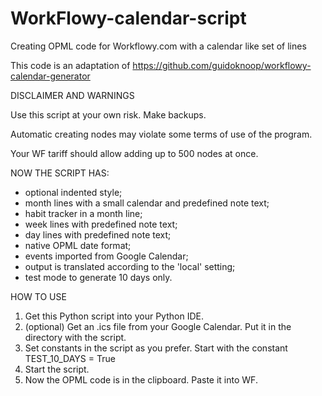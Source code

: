 # WorkFlowy-calendar-script
Creating OPML code for Workflowy.com with a calendar like set of lines

This code is an adaptation of https://github.com/guidoknoop/workflowy-calendar-generator

DISCLAIMER AND WARNINGS

Use this script at your own risk. Make backups.

Automatic creating nodes may violate some terms of use of the program.

Your WF tariff should allow adding up to 500 nodes at once.

NOW THE SCRIPT HAS:

- optional indented style;
- month lines with a small calendar and predefined note text;
- habit tracker in a month line;
- week lines with predefined note text;
- day lines with predefined note text;
- native OPML date format;
- events imported from Google Calendar;
- output is translated according to the 'local' setting;
- test mode to generate 10 days only.

HOW TO USE

1. Get this Python script into your Python IDE.
2. (optional) Get an .ics file from your Google Calendar. Put it in the directory with the script.
3. Set constants in the script as you prefer. Start with the constant TEST_10_DAYS = True
4. Start the script.
5. Now the OPML code is in the clipboard. Paste it into WF.
